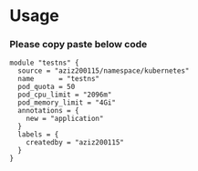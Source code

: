 # Usage

### Please copy paste below code 
```
module "testns" {
  source = "aziz200115/namespace/kubernetes"
  name      = "testns"
  pod_quota = 50
  pod_cpu_limit = "2096m"
  pod_memory_limit = "4Gi"
  annotations = {
    new = "application"
  }
  labels = {
    createdby = "aziz200115"
  }
}


```

